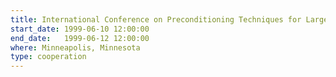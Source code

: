 ```yaml
---
title: International Conference on Preconditioning Techniques for Large Sparse Matrices from Industrial Applications
start_date: 1999-06-10 12:00:00
end_date:   1999-06-12 12:00:00
where: Minneapolis, Minnesota
type: cooperation
---
```


